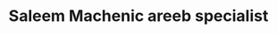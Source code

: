 ---
title: "Saleem Machenic areeb specialist"
url: /karachi/saleem-machenic-areeb-specialist/
shop: motorcycle
---
